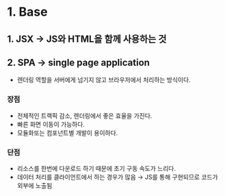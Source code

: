 # 1. Base

## 1.  JSX → JS와 HTML을 함께 사용하는 것

## 2. SPA → single page application

- 렌더링 역할을 서버에게 넘기지 않고 브라우저에서 처리하는 방식이다.

### 장점

- 전체적인 트랙픽 감소, 렌더링에서 좋은 효율을 가진다.
- 빠른 화면 이동이 가능하다.
- 모듈화또는 컴포넌트별 개발이 용이하다.

### 단점

- 리소스를 한번에 다운로드 하기 때문에 초기 구동 속도가 느리다.
- 데이터 처리를 클라이언트에서 하는 경우가 많음 → JS를 통해 구현되므로 코드가 외부에 노출됨